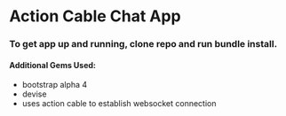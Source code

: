 # Action Cable Chat App

### To get app up and running, clone repo and run bundle install.

#### Additional Gems Used:

- bootstrap alpha 4
- devise
- uses action cable to establish websocket connection
